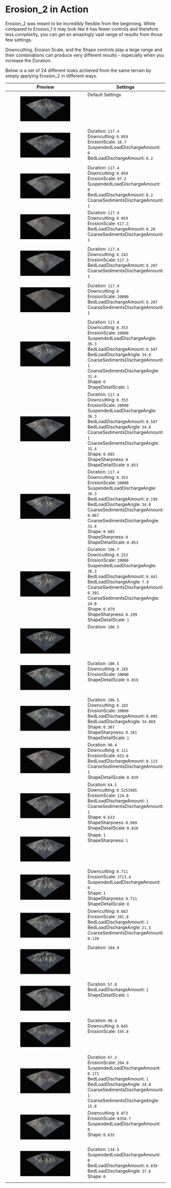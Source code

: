 # Erosion\_2 in Action

Erosion\_2 was meant to be incredibly flexible from the beginning. While compared to Erosion\_1 it may look like it has fewer controls and therefore less complexity, you can get an amazingly vast range of results from those few settings.

Downcutting, Erosion Scale, and the Shape controls play a large range and their combinations can produce very different results - especially when you increase the Duration.

Below is a set of 24 different looks achieved from the same terrain by simply applying Erosion\_2 in different ways.



<table data-full-width="true"><thead><tr><th width="705.7999267578125">Preview</th><th valign="top">Settings</th></tr></thead><tbody><tr><td><p></p><div><figure><img src="../../../.gitbook/assets/Erosion2-01.jpg" alt=""><figcaption></figcaption></figure></div></td><td valign="top">Default Settings</td></tr><tr><td><p></p><div><figure><img src="../../../.gitbook/assets/Erosion2-02.jpg" alt=""><figcaption></figcaption></figure></div></td><td valign="top">Duration: <code>117.4</code><br>Downcutting: <code>0.059</code><br>ErosionScale: <code>16.7</code><br>SuspendedLoadDischargeAmount: <code>0</code><br>BedLoadDischargeAmount: <code>0.2</code></td></tr><tr><td><p></p><div><figure><img src="../../../.gitbook/assets/Erosion2-03.jpg" alt=""><figcaption></figcaption></figure></div></td><td valign="top">Duration: <code>117.4</code><br>Downcutting: <code>0.059</code><br>ErosionScale: <code>87.2</code><br>SuspendedLoadDischargeAmount: <code>0</code><br>BedLoadDischargeAmount: <code>0.2</code><br>CoarseSedimentsDischargeAmount: <code>1</code></td></tr><tr><td><p></p><div><figure><img src="../../../.gitbook/assets/Erosion2-04.jpg" alt=""><figcaption></figcaption></figure></div></td><td valign="top">Duration: <code>117.4</code><br>Downcutting: <code>0.059</code><br>ErosionScale: <code>517.3</code><br>BedLoadDischargeAmount: <code>0.20</code><br>CoarseSedimentsDischargeAmount: <code>1</code></td></tr><tr><td><p></p><div><figure><img src="../../../.gitbook/assets/Erosion2-05.jpg" alt=""><figcaption></figcaption></figure></div></td><td valign="top">Duration: <code>117.4</code><br>Downcutting: <code>0.243</code><br>ErosionScale: <code>517.3</code><br>BedLoadDischargeAmount: <code>0.207</code><br>CoarseSedimentsDischargeAmount: <code>1</code></td></tr><tr><td><p></p><div><figure><img src="../../../.gitbook/assets/Erosion2-06.jpg" alt=""><figcaption></figcaption></figure></div></td><td valign="top">Duration: <code>117.4</code><br>Downcutting: <code>0</code><br>ErosionScale: <code>20000</code><br>BedLoadDischargeAmount: <code>0.207</code><br>CoarseSedimentsDischargeAmount: <code>1</code></td></tr><tr><td><p></p><div><figure><img src="../../../.gitbook/assets/Erosion2-07.jpg" alt=""><figcaption></figcaption></figure></div></td><td valign="top">Duration: <code>117.4</code><br>Downcutting: <code>0.353</code><br>ErosionScale: <code>20000</code><br>SuspendedLoadDischargeAngle: <code>36.3</code><br>BedLoadDischargeAmount: <code>0.587</code><br>BedLoadDischargeAngle: <code>34.0</code><br>CoarseSedimentsDischargeAmount: <code>1</code><br>CoarseSedimentsDischargeAngle: <code>31.4</code><br>Shape: <code>0</code><br>ShapeDetailScale: <code>1</code></td></tr><tr><td><p></p><div><figure><img src="../../../.gitbook/assets/Erosion2-08.jpg" alt=""><figcaption></figcaption></figure></div></td><td valign="top">Duration: <code>117.4</code><br>Downcutting: <code>0.353</code><br>ErosionScale: <code>20000</code><br>SuspendedLoadDischargeAngle: <code>36.3</code><br>BedLoadDischargeAmount: <code>0.587</code><br>BedLoadDischargeAngle: <code>34.0</code><br>CoarseSedimentsDischargeAmount: <code>1</code><br>CoarseSedimentsDischargeAngle: <code>31.4</code><br>Shape: <code>0.085</code><br>ShapeSharpness: <code>0</code><br>ShapeDetailScale: <code>0.053</code></td></tr><tr><td><p></p><div><figure><img src="../../../.gitbook/assets/Erosion2-09.jpg" alt=""><figcaption></figcaption></figure></div></td><td valign="top">Duration: <code>117.4</code><br>Downcutting: <code>0.353</code><br>ErosionScale: <code>20000</code><br>SuspendedLoadDischargeAngle: <code>36.3</code><br>BedLoadDischargeAmount: <code>0.199</code><br>BedLoadDischargeAngle: <code>34.0</code><br>CoarseSedimentsDischargeAmount: <code>0.067</code><br>CoarseSedimentsDischargeAngle: <code>31.4</code><br>Shape: <code>0.085</code><br>ShapeSharpness: <code>0</code><br>ShapeDetailScale: <code>0.053</code></td></tr><tr><td><p></p><div><figure><img src="../../../.gitbook/assets/Erosion2-10.jpg" alt=""><figcaption></figcaption></figure></div></td><td valign="top">Duration: <code>196.7</code><br>Downcutting: <code>0.253</code><br>ErosionScale: <code>20000</code><br>SuspendedLoadDischargeAngle: <code>36.3</code><br>BedLoadDischargeAmount: <code>0.441</code><br>BedLoadDischargeAngle: <code>7.9</code><br>CoarseSedimentsDischargeAmount: <code>0.391</code><br>CoarseSedimentsDischargeAngle: <code>24.0</code><br>Shape: <code>0.079</code><br>ShapeSharpness: <code>0.199</code><br>ShapeDetailScale: <code>1</code></td></tr><tr><td><p></p><div><figure><img src="../../../.gitbook/assets/Erosion2-11.jpg" alt=""><figcaption></figcaption></figure></div></td><td valign="top">Duration: <code>106.5</code></td></tr><tr><td><p></p><div><figure><img src="../../../.gitbook/assets/Erosion2-12.jpg" alt=""><figcaption></figcaption></figure></div></td><td valign="top">Duration: <code>106.5</code><br>Downcutting: <code>0.183</code><br>ErosionScale: <code>20000</code><br>ShapeDetailScale: <code>0.019</code></td></tr><tr><td><p></p><div><figure><img src="../../../.gitbook/assets/Erosion2-13.jpg" alt=""><figcaption></figcaption></figure></div></td><td valign="top">Duration: <code>106.5</code><br>Downcutting: <code>0.183</code><br>ErosionScale: <code>20000</code><br>BedLoadDischargeAmount: <code>0.095</code><br>BedLoadDischargeAngle: <code>34.069</code><br>Shape: <code>0.367</code><br>ShapeSharpness: <code>0.261</code><br>ShapeDetailScale: <code>1</code></td></tr><tr><td><p></p><div><figure><img src="../../../.gitbook/assets/Erosion2-14.jpg" alt=""><figcaption></figcaption></figure></div></td><td valign="top">Duration: <code>90.4</code><br>Downcutting: <code>0.111</code><br>ErosionScale: <code>653.6</code><br>BedLoadDischargeAmount: <code>0.113</code><br>CoarseSedimentsDischargeAmount: <code>1</code><br>ShapeDetailScale: <code>0.039</code></td></tr><tr><td><p></p><div><figure><img src="../../../.gitbook/assets/Erosion2-15.jpg" alt=""><figcaption></figcaption></figure></div></td><td valign="top">Duration: <code>64.5</code><br>Downcutting: <code>0.5253405</code><br>ErosionScale: <code>124.0</code><br>BedLoadDischargeAmount: <code>1</code><br>CoarseSedimentsDischargeAmount: <code>1</code><br>Shape: <code>0.633</code><br>ShapeSharpness: <code>0.089</code><br>ShapeDetailScale: <code>0.016</code></td></tr><tr><td><p></p><div><figure><img src="../../../.gitbook/assets/Erosion2-16.jpg" alt=""><figcaption></figcaption></figure></div></td><td valign="top">Shape: <code>1</code><br>ShapeSharpness: <code>1</code></td></tr><tr><td><p></p><div><figure><img src="../../../.gitbook/assets/Erosion2-17.jpg" alt=""><figcaption></figcaption></figure></div></td><td valign="top">Downcutting: <code>0.711</code><br>ErosionScale: <code>3713.4</code><br>SuspendedLoadDischargeAmount: <code>0</code><br>Shape: <code>1</code><br>ShapeSharpness: <code>0.711</code><br>ShapeDetailScale: <code>0</code></td></tr><tr><td><p></p><div><figure><img src="../../../.gitbook/assets/Erosion2-18.jpg" alt=""><figcaption></figcaption></figure></div></td><td valign="top">Downcutting: <code>0.683</code><br>ErosionScale: <code>201.8</code><br>BedLoadDischargeAmount: <code>1</code><br>BedLoadDischargeAngle: <code>21.5</code><br>CoarseSedimentsDischargeAmount: <code>0.139</code></td></tr><tr><td><p></p><div><figure><img src="../../../.gitbook/assets/Erosion2-19.jpg" alt=""><figcaption></figcaption></figure></div></td><td valign="top">Duration: <code>164.9</code></td></tr><tr><td><p></p><div><figure><img src="../../../.gitbook/assets/Erosion2-20.jpg" alt=""><figcaption></figcaption></figure></div></td><td valign="top">Duration: <code>57.8</code><br>BedLoadDischargeAmount: <code>1</code><br>ShapeDetailScale: <code>1</code></td></tr><tr><td><div><figure><img src="../../../.gitbook/assets/Erosion2-21.jpg" alt=""><figcaption></figcaption></figure></div></td><td valign="top">Duration: <code>90.4</code><br>Downcutting: <code>0.045</code><br>ErosionScale: <code>195.8</code></td></tr><tr><td><div><figure><img src="../../../.gitbook/assets/Erosion2-22.jpg" alt=""><figcaption></figcaption></figure></div></td><td valign="top">Duration: <code>67.2</code><br>ErosionScale: <code>204.8</code><br>SuspendedLoadDischargeAmount: <code>0.171</code><br>BedLoadDischargeAmount: <code>1</code><br>BedLoadDischargeAngle: <code>24.8</code><br>CoarseSedimentsDischargeAmount: <code>1</code><br>CoarseSedimentsDischargeAngle: <code>15.8</code></td></tr><tr><td><div><figure><img src="../../../.gitbook/assets/Erosion2-23.jpg" alt=""><figcaption></figcaption></figure></div></td><td valign="top">Downcutting: <code>0.073</code><br>ErosionScale: <code>8350.7</code><br>SuspendedLoadDischargeAmount: <code>0</code><br>Shape: <code>0.635</code></td></tr><tr><td><div><figure><img src="../../../.gitbook/assets/Erosion2-24.jpg" alt=""><figcaption></figcaption></figure></div></td><td valign="top">Duration: <code>134.5</code><br>SuspendedLoadDischargeAmount: <code>0</code><br>BedLoadDischargeAmount: <code>0.039</code><br>BedLoadDischargeAngle: <code>37.6</code><br>Shape: <code>0</code></td></tr></tbody></table>
